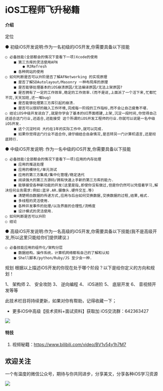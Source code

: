 # iOS工程师飞升秘籍
 
#### 介绍

定位

● 初级iOS开发说明:作为一名初级的iOS开发,你需要具备以下技能

	○ 必备技能(全部都会的情况下查看下一项)Xcode的使用
		■ 第三方库的灵活使用AFN
			● MJRefresh
		■ 各种网站的使用
	○ 如何判断是否可以升阶是否了解AFNetworking 的实现原理
		■ 是否了解SDAutolayout/Masonry 一种布局库的原理
		■ 是否能够处理基本的iOS崩溃原因/无法编译原因/无法上架原因?
		■ 是否拥有了一定的工作效率,稳定的工作效率.(而不是说,上面派了一个活下来,忙都忙不完,天天加班,还一堆bug)
		■ 是否能够处理第三方库引起的崩溃.
		■ 是否可以很好的融入工作环境,完成每一阶段的工作指标,而不会让自己疲惫不堪.
	○ 结论iOS中级开发说白了,就是你学会了基本的UI界面搭建,上架,沉淀一段时间,你觉得自己还适合这门行业,还适合,还能接受 这个所谓的iOS开发工程师的行业.你就可以说是一名中级iOS开发.
		■ 这个沉淀时间 大约在1年的实际工作中,就可以完成.
		■ 如果你觉得这门行业不适合你,请仔细结合自身情况,是否转另一门计算机语言,还是彻底转行.
● 中级iOS开发说明: 作为一名中级的iOS开发,你需要具备以下技能

	○ 必备技能(全部都会的情况下查看下一项)应用的内存处理
		■ 应用的推送处理
		■ 应用的模块化/单元测试
		■ 应用的第三方集成/集中化管理/稳定迭代
		■ 阅读强大的第三方源码/拥有快速上手新的第三方库的能力.
		■ 能够接受各种新功能的开发(这里是指,即使你没有做过,但是你仍然可以凭借着学习,解决任何业务需求:例如:蓝牙.AR.摄像头.硬件交互.等)
		■ 清楚明白数据的传递方式,应用与后台如何交换数据,交换数据的过程,结果,格式.
		■ 多线程的灵活使用.
		■ 各种并发事件的处理/以及界面的合理性/流畅度
		■ 设计模式的灵活使用.
	○ 如何判断是否可以升阶
	○ 结论

● 高级iOS开发说明:作为一名高级的iOS开发,你需要具备以下技能(我不是高级开发,所以这里只能给你们提供建议.)

	○ 必备技能应用的组件化/架构分层
		■ 数据结构，操作系统，计算机网络都有自己的了解和认知
		■ Shell脚本/python/Ruby/JS 至少会一种.
规划
根据以上描述iOS开发的你现在处于哪个阶段？以下是给你定义的方向和规划！

1、 架构师 
2、 安全攻防 
3、 逆向编程 
4、 iOS进阶 
5、 底层开发 
6、 音视频开发等等

此技术栏目将持续更新，如果对你有帮助，记得收藏一下； 
* 更多iOS中高级【技术资料+面试资料】获取加 iOS交流群：642363427

![](https://upload-images.jianshu.io/upload_images/24386216-1beded9a4d2d2b5e?imageMogr2/auto-orient/strip)






#### 特技

1.  视频秘籍：https://www.bilibili.com/video/BV1v54y1h7M7

## 欢迎关注
一个有温度的微信公众号，期待与你共同进步，分享美文，分享各种iOS学习资源

![](https://upload-images.jianshu.io/upload_images/24386216-bd56c07a77977a7f.gif?imageMogr2/auto-orient/strip)
